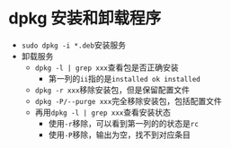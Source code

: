 # dpkg 安装和卸载程序

- `sudo dpkg -i *.deb`安装服务
- 卸载服务
  - `dpkg -l | grep xxx`查看包是否正确安装
    - 第一列的`ii`指的是`installed ok installed`
  - `dpkg -r xxx`移除安装包，但是保留配置文件
  - `dpkg -P/--purge xxx`完全移除安装包，包括配置文件
  - 再用`dpkg -l | grep xxx`查看安装状态
    - 使用`-r`移除，可以看到第一列的的状态是`rc`
    - 使用`-P`移除，输出为空，找不到对应条目